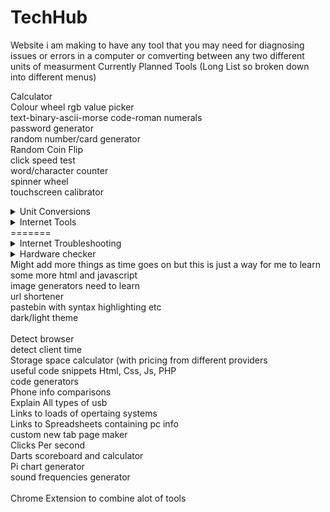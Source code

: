 # TechHub

Website i am making to have any tool that you may need for diagnosing issues or errors in a computer or comverting between any two different units of measurment
Currently Planned Tools (Long List so broken down into different menus)

<!--Currently Planned Features-->
Calculator  
Colour wheel rgb value picker  
text-binary-ascii-morse code-roman numerals  
password generator  
random number/card generator  
Random Coin Flip  
click speed test  
word/character counter  
spinner wheel  
touchscreen calibrator  

<details>
<summary>Unit Conversions</summary>
<br>

<details>
<summary>Time</summary>
<br>
Seconds and minutes etc
</details>

<details>
<summary>weight</summary>
<br>
kilos and pounds etc
</details>

<details>
<summary>Length</summary>
<br>
Metres and miles etc
</details>
</details>

<!--Tools-->

<details>
<summary>Internet Tools</summary>
<br>
Metres and miles etc
</details>
=======
<details>
<summary>Internet Troubleshooting</summary>
<br> ip speedtest auto refresh etc
</details>
 <details>
 <summary>Hardware checker</summary>
 <br>
sound and mic test plus keyboard and mouse checker

</details>
</details>
Might add more things as time goes on but this is just a way for me to learn some more html and javascript
<br>
image generators need to learn<br>
url shortener<br>
pastebin with syntax highlighting etc<br>
dark/light theme<br>
<br>
Detect browser<br>
detect client time<br>
Storage space calculator (with pricing from different providers<br>
useful code snippets Html, Css, Js, PHP<br>
code generators<br>
Phone info comparisons<br>
Explain All types of usb<br>
Links to loads of opertaing systems<br>
Links to Spreadsheets containing pc info<br>
custom new tab page maker<br>
Clicks Per second<br>
Darts scoreboard and calculator<br>
Pi chart generator<br>
sound frequencies generator<br>
<br>
Chrome Extension to combine alot of tools
<br>
